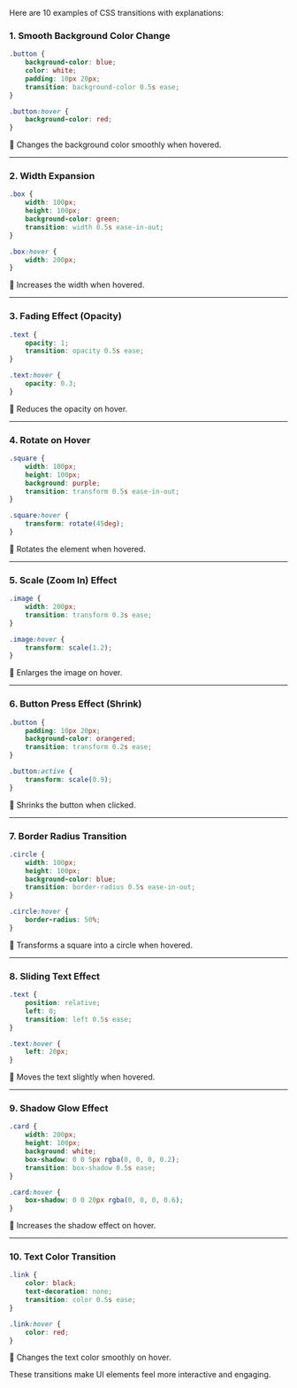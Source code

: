 Here are 10 examples of CSS transitions with explanations:

### 1. **Smooth Background Color Change**
```css
.button {
    background-color: blue;
    color: white;
    padding: 10px 20px;
    transition: background-color 0.5s ease;
}

.button:hover {
    background-color: red;
}
```
🔹 Changes the background color smoothly when hovered.

---

### 2. **Width Expansion**
```css
.box {
    width: 100px;
    height: 100px;
    background-color: green;
    transition: width 0.5s ease-in-out;
}

.box:hover {
    width: 200px;
}
```
🔹 Increases the width when hovered.

---

### 3. **Fading Effect (Opacity)**
```css
.text {
    opacity: 1;
    transition: opacity 0.5s ease;
}

.text:hover {
    opacity: 0.3;
}
```
🔹 Reduces the opacity on hover.

---

### 4. **Rotate on Hover**
```css
.square {
    width: 100px;
    height: 100px;
    background: purple;
    transition: transform 0.5s ease-in-out;
}

.square:hover {
    transform: rotate(45deg);
}
```
🔹 Rotates the element when hovered.

---

### 5. **Scale (Zoom In) Effect**
```css
.image {
    width: 200px;
    transition: transform 0.3s ease;
}

.image:hover {
    transform: scale(1.2);
}
```
🔹 Enlarges the image on hover.

---

### 6. **Button Press Effect (Shrink)**
```css
.button {
    padding: 10px 20px;
    background-color: orangered;
    transition: transform 0.2s ease;
}

.button:active {
    transform: scale(0.9);
}
```
🔹 Shrinks the button when clicked.

---

### 7. **Border Radius Transition**
```css
.circle {
    width: 100px;
    height: 100px;
    background-color: blue;
    transition: border-radius 0.5s ease-in-out;
}

.circle:hover {
    border-radius: 50%;
}
```
🔹 Transforms a square into a circle when hovered.

---

### 8. **Sliding Text Effect**
```css
.text {
    position: relative;
    left: 0;
    transition: left 0.5s ease;
}

.text:hover {
    left: 20px;
}
```
🔹 Moves the text slightly when hovered.

---

### 9. **Shadow Glow Effect**
```css
.card {
    width: 200px;
    height: 100px;
    background: white;
    box-shadow: 0 0 5px rgba(0, 0, 0, 0.2);
    transition: box-shadow 0.5s ease;
}

.card:hover {
    box-shadow: 0 0 20px rgba(0, 0, 0, 0.6);
}
```
🔹 Increases the shadow effect on hover.

---

### 10. **Text Color Transition**
```css
.link {
    color: black;
    text-decoration: none;
    transition: color 0.5s ease;
}

.link:hover {
    color: red;
}
```
🔹 Changes the text color smoothly on hover.

These transitions make UI elements feel more interactive and engaging. 